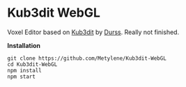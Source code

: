# Kub3dit WebGL

Voxel Editor based on [Kub3dit](https://github.com/Durss/Kub3dit) by [Durss](https://github.com/Durss).
Really not finished.

**Installation**

    git clone https://github.com/Metylene/Kub3dit-WebGL
    cd Kub3dit-WebGL
    npm install
    npm start


